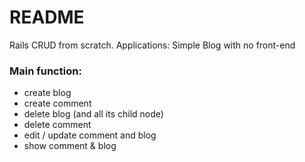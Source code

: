 # README

Rails CRUD from scratch.
Applications: Simple Blog with no front-end
### Main function:
-   create blog
-   create comment
-   delete blog (and all its child node)
-   delete comment
-   edit / update comment and blog
-   show comment & blog
